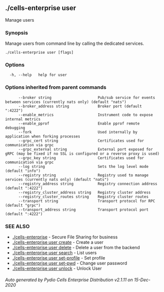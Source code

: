 ## ./cells-enterprise user

Manage users

### Synopsis

Manage users from command line by calling the dedicated services.



```
./cells-enterprise user [flags]
```

### Options

```
  -h, --help   help for user
```

### Options inherited from parent commands

```
      --broker string                     Pub/sub service for events between services (currently nats only) (default "nats")
      --broker_address string             Broker port (default ":4222")
      --enable_metrics                    Instrument code to expose internal metrics
      --enable_pprof                      Enable pprof remote debugging
      --fork                              Used internally by application when forking processes
      --grpc_cert string                  Certificates used for communication via grpc
      --grpc_external string              External port exposed for gRPC (may be fixed if no SSL is configured or a reverse proxy is used)
      --grpc_key string                   Certificates used for communication via grpc
      --log string                        Sets the log level mode (default "info")
      --registry string                   Registry used to manage services (currently nats only) (default "nats")
      --registry_address string           Registry connection address (default ":4222")
      --registry_cluster_address string   Registry cluster address
      --registry_cluster_routes string    Registry cluster routes
      --transport string                  Transport protocol for RPC (default "grpc")
      --transport_address string          Transport protocol port (default ":4222")
```

### SEE ALSO

* [./cells-enterprise](./cells-enterprise)	 - Secure File Sharing for business
* [./cells-enterprise user create](./cells-enterprise-user-create)	 - Create a user
* [./cells-enterprise user delete](./cells-enterprise-user-delete)	 - Delete a user from the backend
* [./cells-enterprise user search](./cells-enterprise-user-search)	 - List users
* [./cells-enterprise user set-profile](./cells-enterprise-user-set-profile)	 - Set profile
* [./cells-enterprise user set-pwd](./cells-enterprise-user-set-pwd)	 - Change user password
* [./cells-enterprise user unlock](./cells-enterprise-user-unlock)	 - Unlock User

###### Auto generated by Pydio Cells Enterprise Distribution v2.1.11 on 15-Dec-2020

